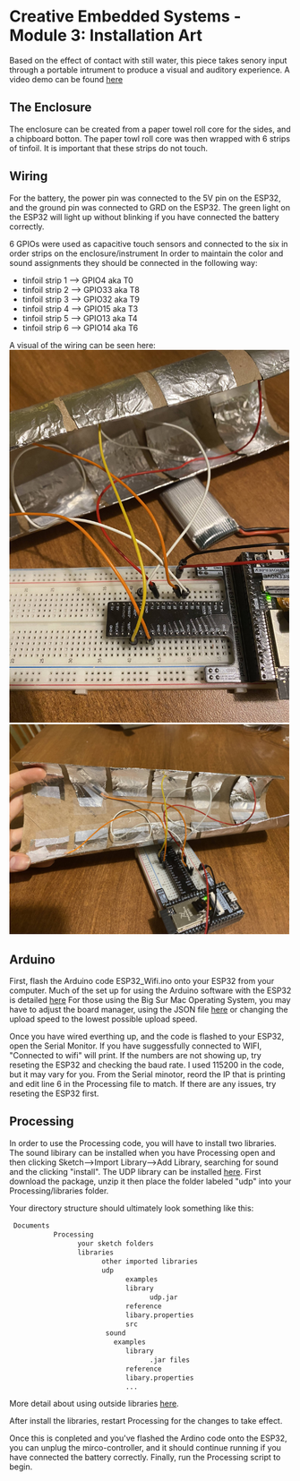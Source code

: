 # Creative Embedded Systems - Module 3: Installation Art
Based on the effect of contact with still water, this piece takes senory input through a portable intrument to produce a visual and auditory experience. A video demo can be found [here](https://www.youtube.com/watch?v=vu6zhwcQaBI)

## The Enclosure
The enclosure can be created from a paper towel roll core for the sides, and a chipboard botton. The paper towl roll core was then wrapped with 6 strips of tinfoil. It is important that these strips do not touch. 

## Wiring
For the battery, the power pin was connected to the 5V pin on the ESP32, and the ground pin was connected to GRD on the ESP32. The green light on the ESP32 will light up without blinking if you have connected the battery correctly. 

6 GPIOs were used as capacitive touch sensors and connected to the six in order strips on the enclosure/instrument
In order to maintain the color and sound assignments they should be connected in the following way:
- tinfoil strip 1 --> GPIO4 aka T0
- tinfoil strip 2 --> GPIO33 aka T8
- tinfoil strip 3 --> GPIO32 aka T9
- tinfoil strip 4 --> GPIO15 aka T3
- tinfoil strip 5 --> GPIO13 aka T4
- tinfoil strip 6 --> GPIO14 aka T6
  
 A visual of the wiring can be seen here: 
 <br>
 <img src="https://github.com/Cina10/EmbeddedSys_Installation/blob/main/IMG_3300.jpg" width="500">
 <img src="https://github.com/Cina10/EmbeddedSys_Installation/blob/main/IMG_3302.jpg" width="500">

## Arduino
First, flash the Arduino code ESP32_Wifi.ino onto your ESP32 from your computer. Much of the set up for using the Arduino software with the ESP32 is detailed [here](https://github.com/Freenove/Freenove_Ultimate_Starter_Kit_for_ESP32)
For those using the Big Sur Mac Operating System, you may have to adjust the board manager, using the JSON file [here](https://github.com/espressif/esptool/issues/540#issuecomment-747185562) or changing the upload speed to the lowest possible upload speed.

Once you have wired everthing up, and the code is flashed to your ESP32, open the Serial Monitor. If you have suggessfully connected to WIFI, "Connected to wifi" will print. If the numbers are not showing up, try reseting the ESP32 and checking the baud rate. I used 115200 in the code, but it may vary for you. From the Serial minotor, reord the IP that is printing and edit line 6 in the Processing file to match. If there are any issues, try reseting the ESP32 first.

## Processing
In order to use the Processing code, you will have to install two libraries.
The sound libirary can be installed when you have Processing open and then clicking Sketch—>Import Library—>Add Library, searching for sound and the clicking "install".
The UDP library can be installed [here](http://ubaa.net/shared/processing/udp/). First download the package, unzip it then place the folder labeled "udp" into your Processing/libraries folder. 

Your directory structure should ultimately look something like this: 

```
 Documents
           Processing
                 your sketch folders
                 libraries
                       other imported libraries
                       udp
                             examples
                             library
                                   udp.jar
                             reference
                             libary.properties
                             src
                        sound
                          examples
                             library
                                   .jar files
                             reference
                             libary.properties
                             ...
```

More detail about using outside libraries [here](https://github.com/processing/processing/wiki/How-to-Install-a-Contributed-Library).


After install the libraries, restart Processing for the changes to take effect. 

Once this is conpleted and you've flashed the Ardino code onto the ESP32, you can unplug the mirco-controller, and it should continue running if you have connected the battery correctly. Finally, run the Processing script to begin.
